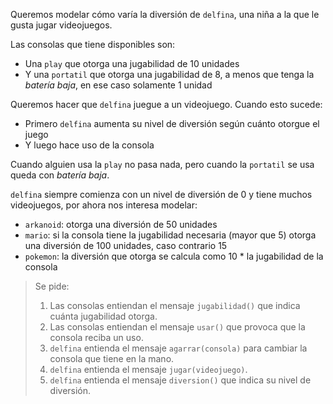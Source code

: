 Queremos modelar cómo varía la diversión de `delfina`, una niña a la que le gusta jugar videojuegos.

Las consolas que tiene disponibles son:

- Una `play` que otorga una jugabilidad de 10 unidades
- Y una `portatil` que otorga una jugabilidad de 8, a menos que tenga la _batería baja_, en ese caso solamente 1 unidad


Queremos hacer que `delfina` juegue a un videojuego. Cuando esto sucede:

- Primero `delfina` aumenta su nivel de diversión según cuánto otorgue el juego
- Y luego hace uso de la consola

Cuando alguien usa la `play` no pasa nada, pero cuando la `portatil` se usa queda con _batería baja_.


`delfina` siempre comienza con un nivel de diversión de 0 y tiene muchos videojuegos, por ahora nos interesa modelar:

- `arkanoid`: otorga una diversión de 50 unidades
- `mario`: si la consola tiene la jugabilidad necesaria (mayor que 5) otorga una diversión de 100 unidades, caso contrario 15
- `pokemon`: la diversión que otorga se calcula como 10 * la jugabilidad de la consola


> Se pide:
>
> 1. Las consolas entiendan el mensaje `jugabilidad()` que indica cuánta jugabilidad otorga.
> 2. Las consolas entiendan el mensaje `usar()` que provoca que la consola reciba un uso.
> 3. `delfina` entienda el mensaje `agarrar(consola)` para cambiar la consola que tiene en la mano.
> 4. `delfina` entienda el mensaje `jugar(videojuego)`.
> 5. `delfina` entienda el mensaje `diversion()` que indica su nivel de diversión.
